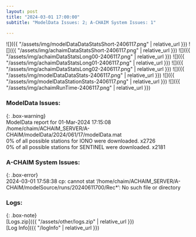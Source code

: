 ```yaml
---
layout: post
title: "2024-03-01 17:00:00"
subtitle: "ModelData Issues: 2; A-CHAIM System Issues: 1"

---
```


![]({{ "/assets/img/modelDataDataStatsShort-2406117.png" | relative_url }})
![]({{ "/assets/img/achaimDataStatsShort-2406117.png" | relative_url }})
![]({{ "/assets/img/achaimDataStatsLong00-2406117.png" | relative_url }})
![]({{ "/assets/img/achaimDataStatsLong01-2406117.png" | relative_url }})
![]({{ "/assets/img/achaimDataStatsLong02-2406117.png" | relative_url }})
![]({{ "/assets/img/modelDataDataStats-2406117.png" | relative_url }})
![]({{ "/assets/img/modelDataStationStats-2406117.png" | relative_url }})
![]({{ "/assets/img/achaimRunTime-2406117.png" | relative_url }})


### ModelData Issues:  
  
{: .box-warning}  
 ModelData report for 01-Mar-2024 17:15:08   
 /home/chaim/ACHAIM_SERVER/A-CHAIM/modelData/2024/061/17/modelData.mat   
 0% of all possible stations for IONO were downloaded. x2726   
 0% of all possible stations for SENTINEL were downloaded. x2181   
  
### A-CHAIM System Issues:  
  
{: .box-error}  
2024-03-01 17:58:38 cp: cannot stat ‘/home/chaim/ACHAIM_SERVER/A-CHAIM/modelSource/runs/20240611700/Rec*’: No such file or directory  

### Logs:  
  
{: .box-note}  
[Logs.zip]({{ "/assets/other/logs.zip" | relative_url }})  
[Log Info]({{ "/logInfo" | relative_url }})  
